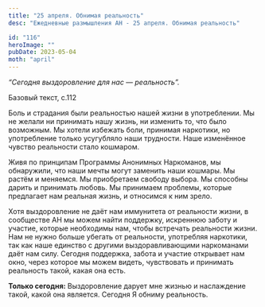 ```yaml
---
title: "25 апреля. Обнимая реальность"
desc: "Ежедневные размышления АН - 25 апреля. Обнимая реальность"

id: "116"
heroImage: ""
pubDate: 2023-05-04
moth: "april"
---
```


_“Сегодня выздоровление для нас — реальность”._

Базовый текст, с.112

Боль и страдания были реальностью нашей жизни в употреблении. Мы не желали ни
принимать нашу жизнь, ни изменить то, что было возможным. Мы хотели избежать
боли, принимая наркотики, но употребление только усугубляло наши трудности.
Наше изменённое чувство реальности стало кошмаром.

Живя по принципам Программы Анонимных Наркоманов, мы обнаружили, что наши
мечты могут заменить наши кошмары. Мы растём и меняемся. Мы приобретаем
свободу выбора. Мы способны дарить и принимать любовь. Мы принимаем проблемы,
которые предлагает нам реальная жизнь, и относимся к ним зрело.

Хотя выздоровление не даёт нам иммунитета от реальности жизни, в сообществе АН
мы можем найти поддержку, искреннюю заботу и участие, которые необходимы нам,
чтобы встречать реальности жизни. Нам не нужно больше убегать от реальности,
употребляя наркотики, так как наше единство с другими выздоравливающими
наркоманами даёт нам силу. Сегодня поддержка, забота и участие открывает нам
окно, через которое мы можем видеть, чувствовать и принимать реальность такой,
какая она есть.

**Только сегодня:** Выздоровление дарует мне жизнью и наслаждение такой, какой
она является. Сегодня Я обниму реальность.
